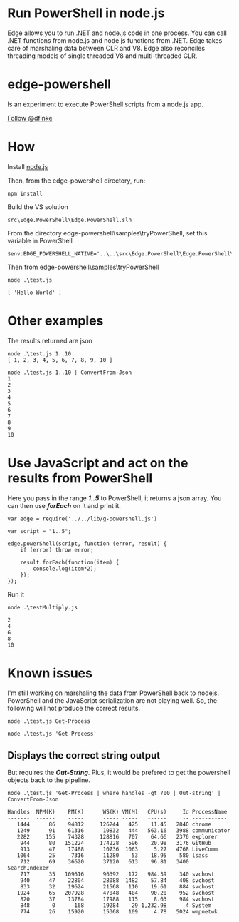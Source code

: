 Run PowerShell in node.js
===============

[Edge](https://github.com/tjanczuk/edge) allows you to run .NET and node.js code in one process. You can call .NET functions from node.js and node.js functions from .NET. Edge takes care of marshaling data between CLR and V8. Edge also reconciles threading models of single threaded V8 and multi-threaded CLR.

edge-powershell
===============
Is an experiment to execute PowerShell scripts from a node.js app.

[Follow @dfinke](https://twitter.com/dfinke)

How
===
Install [node.js](http://nodejs.org/)

Then, from the edge-powershell directory, run:
```
npm install
```
Build the VS solution 
```
src\Edge.PowerShell\Edge.PowerShell.sln
```
From the directory edge-powershell\samples\tryPowerShell, set this variable in PowerShell

```
$env:EDGE_POWERSHELL_NATIVE='..\..\src\Edge.PowerShell\Edge.PowerShell\bin\Debug\Edge.PowerShell.dll'
```

Then from edge-powershell\samples\tryPowerShell

```
node .\test.js

[ 'Hello World' ]
```

Other examples
===
The results returned are json
```
node .\test.js 1..10
[ 1, 2, 3, 4, 5, 6, 7, 8, 9, 10 ]
```

```
node .\test.js 1..10 | ConvertFrom-Json
1
2
3
4
5
6
7
8
9
10
```

Use JavaScript and act on the results from PowerShell
===
Here you pass in the range **_1..5_** to PowerShell, it returns a json array. You can then use **_forEach_** on it and print it.

```
var edge = require('../../lib/g-powershell.js')

var script = "1..5";

edge.powerShell(script, function (error, result) {
    if (error) throw error;

    result.forEach(function(item) {
        console.log(item*2);
    });
});
```

Run it

```
node .\testMultiply.js

2
4
6
8
10
```

Known issues
===
I'm still working on marshaling the data from PowerShell back to nodejs. PowerShell and the JavaScript serialization are not playing well.
So, the following will not produce the correct results.
```
node .\test.js Get-Process
```

```
node .\test.js 'Get-Process'
```

## Displays the correct string output
But requires the **_Out-String_**. Plus, it would be prefered to get the powershell objects back to the pipeline.

```
node .\test.js 'Get-Process | where handles -gt 700 | Out-string' | ConvertFrom-Json

Handles  NPM(K)    PM(K)      WS(K) VM(M)   CPU(s)     Id ProcessName
-------  ------    -----      ----- -----   ------     -- -----------
   1444      86    94812     126244   425    11.45   2840 chrome
   1249      91    61316      10832   444   563.16   3988 communicator
   2282     155    74328     128816   707    64.66   2376 explorer
    944      80   151224     174228   596    20.98   3176 GitHub
    913      47    17488      10736  1063     5.27   4768 LiveComm
   1064      25     7316      11280    53    18.95    580 lsass
    712      69    36620      37120   613    96.81   3400 SearchIndexer
    717      35   109616      96392   172   984.39    340 svchost
    940      47    22804      28088  1482    57.84    408 svchost
    833      32    19624      21568   110    19.61    884 svchost
   1924      65   207928      47048   404    90.20    952 svchost
    820      37    13784      17988   115     8.63    984 svchost
    848       0      168      19284    29 1,232.98      4 System
    774      26    15920      15368   109     4.78   5024 wmpnetwk
```

